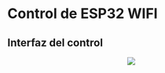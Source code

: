 # Control de ESP32 WIFI

## Interfaz del control 
<p align="center">
  <img src="thesisGrabador/thesisPlataform/imag/GUI_control_plataform.JPG">
</p>
